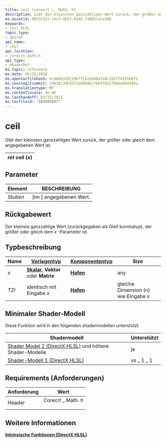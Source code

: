 ```yaml
---
title: ceil (corecrt \_ Math. h)
description: Gibt den kleinsten ganzzahligen Wert zurück, der größer oder gleich dem angegebenen Wert ist.
ms.assetid: 9823f321-14c3-4b27-9a4b-7a885cece39b
keywords:
- ceil HLSL
topic_type:
- apiref
api_name:
- ceil
api_location:
- corecrt_math.h
api_type:
- HeaderDef
ms.topic: reference
ms.date: 05/31/2018
ms.openlocfilehash: ec86db320119b7f162ed48a748c1d1ff4335b6f3
ms.sourcegitcommit: 14010c34b35fa268046c7683f021f86de08ddd0a
ms.translationtype: MT
ms.contentlocale: de-DE
ms.lasthandoff: 03/15/2021
ms.locfileid: "104995847"
---
```

# <a name="ceil"></a>ceil

Gibt den kleinsten ganzzahligen Wert zurück, der größer oder gleich dem angegebenen Wert ist.



| *ret* ceil (*x*) |
|-----------------|



 

## <a name="parameters"></a>Parameter



| Element                                                   | BESCHREIBUNG                            |
|--------------------------------------------------------|----------------------------------------|
| <span id="x"></span><span id="X"></span>*Stuben*<br/> | \[im \] angegebenen Wert.<br/> |



 

## <a name="return-value"></a>Rückgabewert

Der kleinste ganzzahlige Wert (zurückgegeben als Gleit kommatyp), der größer oder gleich dem *x* -Parameter ist.

## <a name="type-description"></a>Typbeschreibung



| Name  | [**Vorlagentyp**](dx-graphics-hlsl-intrinsic-functions.md)                                                  | [**Komponententyp**](dx-graphics-hlsl-intrinsic-functions.md) | Size                           |
|-------|----------------------------------------------------------------------------------------------------------------|----------------------------------------------------------------|--------------------------------|
| *x*   | [**Skalar**](dx-graphics-hlsl-intrinsic-functions.md), **Vektor** oder **Matrix** | [**Hafen**](/windows/desktop/WinProg/windows-data-types)                        | any                            |
| *TZI* | identisch mit Eingabe *x*                                                                                              | [**Hafen**](/windows/desktop/WinProg/windows-data-types)                        | gleiche Dimension (n) wie Eingabe *x* |



 

## <a name="minimum-shader-model"></a>Minimaler Shader-Modell

Diese Funktion wird in den folgenden shadermodellen unterstützt.



| Shadermodell                                                                       | Unterstützt |
|------------------------------------------------------------------------------------|-----------|
| [Shader Model 2 (DirectX HLSL)](dx-graphics-hlsl-sm2.md) und höhere Shader-Modelle | ja       |
| [Shader-Modell 1 (DirectX HLSL)](dx-graphics-hlsl-sm1.md)                          | vs \_ 1 \_ 1  |



 

## <a name="requirements"></a>Requirements (Anforderungen)



| Anforderung | Wert |
|-------------------|--------------------------------------------------------------------------------------------|
| Header<br/> | <dl> <dt>Corecrt \_ Math. h</dt> </dl> |



## <a name="see-also"></a>Weitere Informationen

<dl> <dt>

[**Intrinsische Funktionen (DirectX HLSL)**](dx-graphics-hlsl-intrinsic-functions.md)
</dt> </dl>

 

